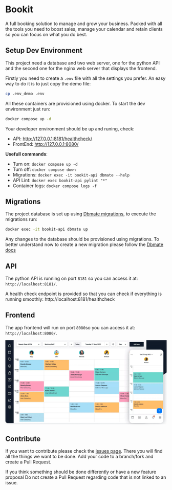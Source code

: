 # Bookit

A full booking solution to manage and grow your business.
Packed with all the tools you need to boost sales, manage your calendar and
retain clients so you can focus on what you do best.

## Setup Dev Environment

This project need a database and two web server, one for the python API and the
second one for the nginx web server that displays the frontend.

Firstly you need to create a `.env` file with all the settings you prefer.
An easy way to do it is to just copy the demo file:

```bash
cp .env_demo .env
```

All these containers are provisioned using docker. To start the dev environment
just run:

```bash
docker compose up -d
```

Your developer environment should be up and runing, check:

- API: http://127.0.0.1:8181/healthcheck/
- FrontEnd: http://127.0.0.1:8080/

**Usefull commands**:

- Turn on: `docker compose up -d`
- Turn off: `docker compose down`
- Migrations: `docker exec -it bookit-api dbmate --help`
- API Lint: `docker exec bookit-api pylint "*"`
- Container logs: `docker compose logs -f`

## Migrations

The project database is set up using
[Dbmate migrations](https://github.com/amacneil/dbmate), to execute the
migrations run:

```bash
docker exec -it bookit-api dbmate up
```

Any changes to the database should be provisioned using migrations. To
better understand now to create a new migration please follow the 
[Dbmate docs](https://github.com/amacneil/dbmate/blob/main/README.md)

## API

The python API is running on port `8181` so you can access it at:
`http://localhost:8181/`.

A health check endpoint is provided so that you can check if everything is
running smoothly: http://localhost:8181/healthcheck

## Frontend

The app frontend will run on port `8080`so you can access it at:
`http://localhost:8080/`.

![demo img](demo.jpg)

## Contribute

If you want to contribute please check the [issues page](https://github.com/mariogarridopt/bookit/issues). There you will
find all the things we want to be done. Add your code to a branch/fork and
create a Pull Request.

If you think something should be done differently or have a new feature proposal
Do not create a Pull Request regarding code that is not linked to an issue.
